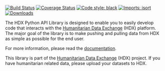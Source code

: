 [![Build Status](https://github.com/OCHA-DAP/hdx-python-api/workflows/build/badge.svg)](https://github.com/OCHA-DAP/hdx-python-api/actions?query=workflow%3Abuild)
[![Coverage Status](https://codecov.io/gh/OCHA-DAP/hdx-python-api/branch/main/graph/badge.svg?token=JpWZc5js4y)](https://codecov.io/gh/OCHA-DAP/hdx-python-api)
[![Code style: black](https://img.shields.io/badge/code%20style-black-000000.svg)](https://github.com/psf/black)
[![Imports: isort](https://img.shields.io/badge/%20imports-isort-%231674b1?style=flat&labelColor=ef8336)](https://pycqa.github.io/isort/)
[![Downloads](https://pepy.tech/badge/hdx-python-api)](https://pepy.tech/project/hdx-python-api)

The HDX Python API Library is designed to enable you to easily develop code that interacts with the [Humanitarian Data
Exchange](https://data.humdata.org/) (HDX) platform. The major goal of the library is to make pushing and pulling data 
from HDX as simple as possible for the end user.

For more information, please read the [documentation](https://hdx-python-api.readthedocs.io/en/latest/). 

This library is part of the [Humanitarian Data Exchange](https://data.humdata.org/) (HDX) project. If you have 
humanitarian related data, please upload your datasets to HDX.
